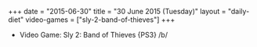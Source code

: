 +++
date = "2015-06-30"
title = "30 June 2015 (Tuesday)"
layout = "daily-diet"
video-games = ["sly-2-band-of-thieves"]
+++


* Video Game: Sly 2: Band of Thieves {PS3} /b/